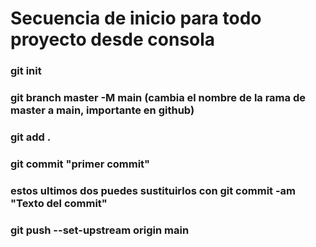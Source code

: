 # Secuencia de inicio para todo proyecto desde consola  

### git init

### git branch master -M main (cambia el nombre de la rama de master a main, importante en github)

### git add .

### git commit "primer commit"
### estos ultimos dos puedes sustituirlos con git commit -am "Texto del commit"

### git push --set-upstream origin main

